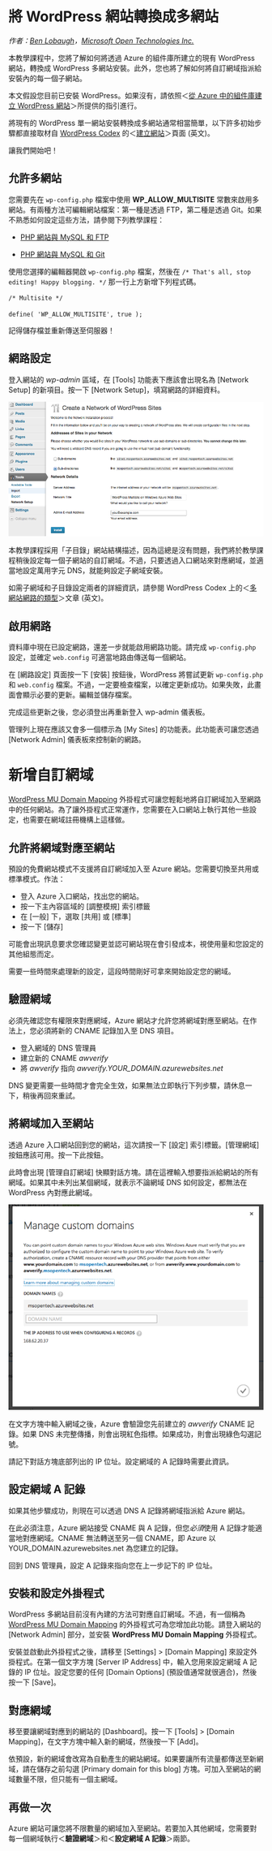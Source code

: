 <properties linkid="develop-php-tutorials-convert-wordpress-to-multisite" urlDisplayName="Convert a WordPress Site to a Multisite" pageTitle="Convert a WordPress Site to a Multisite" metaKeywords="WordPress, Multisite" description="Learn how to take an existing WordPress website created through the gallery in Azure and convert it to WordPress Multisite" metaCanonical="" services="web-sites" documentationCenter="PHP" title="Convert a WordPress Site to a Multisite" authors="cephalin" solutions="" manager="wpickett" editor="" />

<tags ms.service="web-sites" ms.workload="web" ms.tgt_pltfrm="na" ms.devlang="PHP" ms.topic="article" ms.date="01/01/1900" ms.author="cephalin"></tags>

# 將 WordPress 網站轉換成多網站

*作者：[Ben Lobaugh][]，[Microsoft Open Technologies Inc.][]*

本教學課程中，您將了解如何將透過 Azure 的組件庫所建立的現有 WordPress 網站，轉換成 WordPress 多網站安裝。此外，您也將了解如何將自訂網域指派給安裝內的每一個子網站。

本文假設您目前已安裝 WordPress。如果沒有，請依照＜[從 Azure 中的組件庫建立 WordPress 網站][]＞所提供的指引進行。

將現有的 WordPress 單一網站安裝轉換成多網站通常相當簡單，以下許多初始步驟都直接取材自 [WordPress Codex][] 的＜[建立網站][]＞頁面 (英文)。

讓我們開始吧！

## 允許多網站

您需要先在 `wp-config.php` 檔案中使用 **WP\_ALLOW\_MULTISITE** 常數來啟用多網站。有兩種方法可編輯網站檔案：第一種是透過 FTP，第二種是透過 Git。如果不熟悉如何設定這些方法，請參閱下列教學課程：

-   [PHP 網站與 MySQL 和 FTP][]

-   [PHP 網站與 MySQL 和 Git][]

使用您選擇的編輯器開啟 `wp-config.php` 檔案，然後在 `/* That's all, stop editing! Happy blogging. */` 那一行上方新增下列程式碼。

    /* Multisite */

    define( 'WP_ALLOW_MULTISITE', true );

記得儲存檔並重新傳送至伺服器！

## 網路設定

登入網站的 *wp-admin* 區域，在 [Tools] 功能表下應該會出現名為 [Network Setup] 的新項目。按一下 [Network Setup]，填寫網路的詳細資料。

![Network Setup Screen][]

本教學課程採用「子目錄」網站結構描述，因為這總是沒有問題，我們將於教學課程稍後設定每一個子網站的自訂網域。不過，只要透過入口網站來對應網域，並適當地設定萬用字元 DNS，就能夠設定子網域安裝。

如需子網域和子目錄設定兩者的詳細資訊，請參閱 WordPress Codex 上的＜[多網站網路的類型][]＞文章 (英文)。

## 啟用網路

資料庫中現在已設定網路，還差一步就能啟用網路功能。請完成 `wp-config.php` 設定，並確定 `web.config` 可適當地路由傳送每一個網站。

在 [網路設定] 頁面按一下 [安裝] 按鈕後，WordPress 將嘗試更新 `wp-config.php` 和 `web.config` 檔案。不過，一定要檢查檔案，以確定更新成功。如果失敗，此畫面會顯示必要的更新。編輯並儲存檔案。

完成這些更新之後，您必須登出再重新登入 wp-admin 儀表板。

管理列上現在應該又會多一個標示為 [My Sites] 的功能表。此功能表可讓您透過 [Network Admin] 儀表板來控制新的網路。

# 新增自訂網域

[WordPress MU Domain Mapping][] 外掛程式可讓您輕鬆地將自訂網域加入至網路中的任何網站。為了讓外掛程式正常運作，您需要在入口網站上執行其他一些設定，也需要在網域註冊機構上這樣做。

## 允許將網域對應至網站

預設的免費網站模式不支援將自訂網域加入至 Azure 網站。您需要切換至共用或標準模式。作法：

-   登入 Azure 入口網站，找出您的網站。
-   按一下主內容區域的 [調整模規] 索引標籤
-   在 [一般] 下，選取 [共用] 或 [標準]
-   按一下 [儲存]

可能會出現訊息要求您確認變更並認可網站現在會引發成本，視使用量和您設定的其他組態而定。

需要一些時間來處理新的設定，這段時間剛好可拿來開始設定您的網域。

## 驗證網域

必須先確認您有權限來對應網域，Azure 網站才允許您將網域對應至網站。在作法上，您必須將新的 CNAME 記錄加入至 DNS 項目。

-   登入網域的 DNS 管理員
-   建立新的 CNAME *awverify*
-   將 *awverify* 指向 *awverify.YOUR\_DOMAIN.azurewebsites.net*

DNS 變更需要一些時間才會完全生效，如果無法立即執行下列步驟，請休息一下，稍後再回來重試。

## 將網域加入至網站

透過 Azure 入口網站回到您的網站，這次請按一下 [設定] 索引標籤。[管理網域] 按鈕應該可用。按一下此按鈕。

此時會出現 [管理自訂網域] 快顯對話方塊。請在這裡輸入想要指派給網站的所有網域。如果其中未列出某個網域，就表示不論網域 DNS 如何設定，都無法在 WordPress 內對應此網域。

![Manage custom domains dialog][]

在文字方塊中輸入網域之後，Azure 會驗證您先前建立的 *awverify* CNAME 記錄。如果 DNS 未完整傳播，則會出現紅色指標。如果成功，則會出現綠色勾選記號。

請記下對話方塊底部列出的 IP 位址。設定網域的 A 記錄時需要此資訊。

## 設定網域 A 記錄

如果其他步驟成功，則現在可以透過 DNS A 記錄將網域指派給 Azure 網站。

在此必須注意，Azure 網站接受 CNAME 與 A 記錄，但您*必須*使用 A 記錄才能適當地對應網域。CNAME 無法轉送至另一個 CNAME，即 Azure 以 YOUR\_DOMAIN.azurewebsites.net 為您建立的記錄。

回到 DNS 管理員，設定 A 記錄來指向您在上一步記下的 IP 位址。

## 安裝和設定外掛程式

WordPress 多網站目前沒有內建的方法可對應自訂網域。不過，有一個稱為 [WordPress MU Domain Mapping][] 的外掛程式可為您增加此功能。請登入網站的 [Network Admin] 部分，並安裝 **WordPress MU Domain Mapping** 外掛程式。

安裝並啟動此外掛程式之後，請移至 [Settings] \> [Domain Mapping] 來設定外掛程式。在第一個文字方塊 [Server IP Address] 中，輸入您用來設定網域 A 記錄的 IP 位址。設定您要的任何 [Domain Options] (預設值通常就很適合)，然後按一下 [Save]。

## 對應網域

移至要讓網域對應到的網站的 [Dashboard]。按一下 [Tools] \> [Domain Mapping]，在文字方塊中輸入新的網域，然後按一下 [Add]。

依預設，新的網域會改寫為自動產生的網站網域。如果要讓所有流量都傳送至新網域，請在儲存之前勾選 [Primary domain for this blog] 方塊。可加入至網站的網域數量不限，但只能有一個主網域。

## 再做一次

Azure 網站可讓您將不限數量的網域加入至網站。若要加入其他網域，您需要對每一個網域執行＜**驗證網域**＞和＜**設定網域 A 記錄**＞兩節。

  [Ben Lobaugh]: http://ben.lobaugh.net
  [Microsoft Open Technologies Inc.]: http://msopentech.com
  [從 Azure 中的組件庫建立 WordPress 網站]: https://www.windowsazure.com/en-us/develop/php/tutorials/website-from-gallery/
  [WordPress Codex]: http://codex.wordpress.org
  [建立網站]: http://codex.wordpress.org/Create_A_Network
  [PHP 網站與 MySQL 和 FTP]: https://www.windowsazure.com/en-us/develop/php/tutorials/website-w-mysql-and-ftp/#header-0
  [PHP 網站與 MySQL 和 Git]: https://www.windowsazure.com/en-us/develop/php/tutorials/website-w-mysql-and-git/#header-1
  [Network Setup Screen]: ./media/web-sites-php-convert-wordpress-multisite/wordpress-network-setup.png
  [多網站網路的類型]: http://codex.wordpress.org/Before_You_Create_A_Network#Types_of_multisite_network
  [WordPress MU Domain Mapping]: http://wordpress.org/extend/plugins/wordpress-mu-domain-mapping/
  [Manage custom domains dialog]: ./media/web-sites-php-convert-wordpress-multisite/wordpress-manage-domains.png
